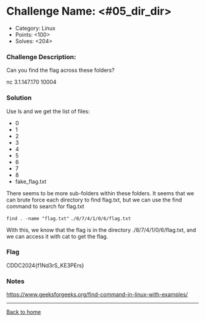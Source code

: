 # Challenge Name: <#05_dir_dir>

- Category: Linux
- Points: <100>
- Solves: <204>

### Challenge Description:

Can you find the flag across these folders?

nc 3.1.147.170 10004

### Solution

Use ls and we get the list of files:

- 0
- 1
- 2
- 3
- 4
- 5
- 6
- 7
- 8
- fake_flag.txt

There seems to be more sub-folders within these folders. It seems that we can brute force each directory to find flag.txt, but we can use the find command to search for flag.txt

`find . -name "flag.txt"`
`./8/7/4/1/0/6/flag.txt`

With this, we know that the flag is in the directory ./8/7/4/1/0/6/flag.txt, and we can access it with cat to get the flag.

### Flag

CDDC2024{f1Nd3rS_KE3PErs}

### Notes

https://www.geeksforgeeks.org/find-command-in-linux-with-examples/

---

[Back to home](https://github.com/kailermai/CTF-Writeups/tree/main/CDDC2024)
